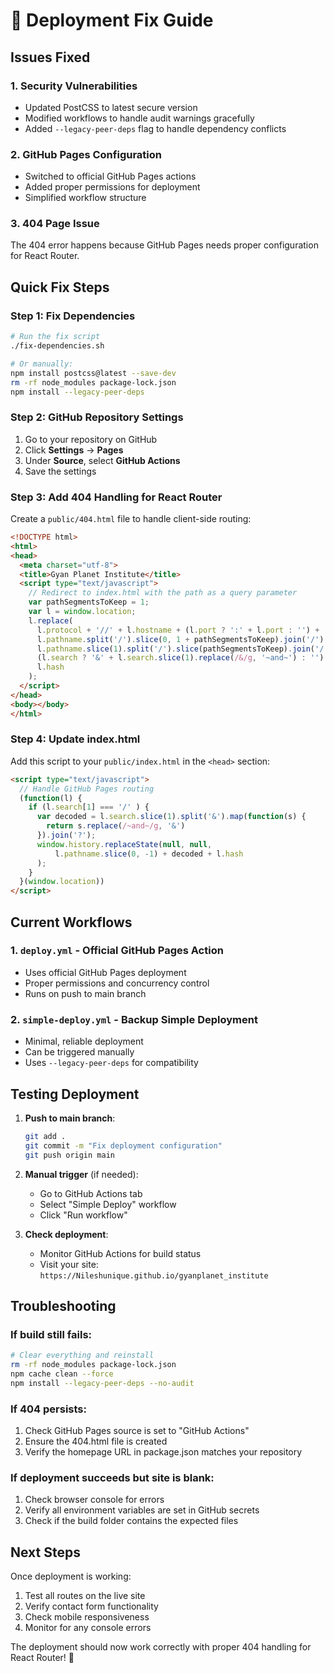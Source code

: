 # 🚀 Deployment Fix Guide

## Issues Fixed

### 1. Security Vulnerabilities
- Updated PostCSS to latest secure version
- Modified workflows to handle audit warnings gracefully
- Added `--legacy-peer-deps` flag to handle dependency conflicts

### 2. GitHub Pages Configuration
- Switched to official GitHub Pages actions
- Added proper permissions for deployment
- Simplified workflow structure

### 3. 404 Page Issue
The 404 error happens because GitHub Pages needs proper configuration for React Router.

## Quick Fix Steps

### Step 1: Fix Dependencies
```bash
# Run the fix script
./fix-dependencies.sh

# Or manually:
npm install postcss@latest --save-dev
rm -rf node_modules package-lock.json
npm install --legacy-peer-deps
```

### Step 2: GitHub Repository Settings
1. Go to your repository on GitHub
2. Click **Settings** → **Pages**
3. Under **Source**, select **GitHub Actions**
4. Save the settings

### Step 3: Add 404 Handling for React Router
Create a `public/404.html` file to handle client-side routing:

```html
<!DOCTYPE html>
<html>
<head>
  <meta charset="utf-8">
  <title>Gyan Planet Institute</title>
  <script type="text/javascript">
    // Redirect to index.html with the path as a query parameter
    var pathSegmentsToKeep = 1;
    var l = window.location;
    l.replace(
      l.protocol + '//' + l.hostname + (l.port ? ':' + l.port : '') +
      l.pathname.split('/').slice(0, 1 + pathSegmentsToKeep).join('/') + '/?/' +
      l.pathname.slice(1).split('/').slice(pathSegmentsToKeep).join('/').replace(/&/g, '~and~') +
      (l.search ? '&' + l.search.slice(1).replace(/&/g, '~and~') : '') +
      l.hash
    );
  </script>
</head>
<body></body>
</html>
```

### Step 4: Update index.html
Add this script to your `public/index.html` in the `<head>` section:

```html
<script type="text/javascript">
  // Handle GitHub Pages routing
  (function(l) {
    if (l.search[1] === '/' ) {
      var decoded = l.search.slice(1).split('&').map(function(s) { 
        return s.replace(/~and~/g, '&')
      }).join('?');
      window.history.replaceState(null, null,
          l.pathname.slice(0, -1) + decoded + l.hash
      );
    }
  }(window.location))
</script>
```

## Current Workflows

### 1. `deploy.yml` - Official GitHub Pages Action
- Uses official GitHub Pages deployment
- Proper permissions and concurrency control
- Runs on push to main branch

### 2. `simple-deploy.yml` - Backup Simple Deployment
- Minimal, reliable deployment
- Can be triggered manually
- Uses `--legacy-peer-deps` for compatibility

## Testing Deployment

1. **Push to main branch**:
   ```bash
   git add .
   git commit -m "Fix deployment configuration"
   git push origin main
   ```

2. **Manual trigger** (if needed):
   - Go to GitHub Actions tab
   - Select "Simple Deploy" workflow
   - Click "Run workflow"

3. **Check deployment**:
   - Monitor GitHub Actions for build status
   - Visit your site: `https://Nileshunique.github.io/gyanplanet_institute`

## Troubleshooting

### If build still fails:
```bash
# Clear everything and reinstall
rm -rf node_modules package-lock.json
npm cache clean --force
npm install --legacy-peer-deps --no-audit
```

### If 404 persists:
1. Check GitHub Pages source is set to "GitHub Actions"
2. Ensure the 404.html file is created
3. Verify the homepage URL in package.json matches your repository

### If deployment succeeds but site is blank:
1. Check browser console for errors
2. Verify all environment variables are set in GitHub secrets
3. Check if the build folder contains the expected files

## Next Steps

Once deployment is working:
1. Test all routes on the live site
2. Verify contact form functionality
3. Check mobile responsiveness
4. Monitor for any console errors

The deployment should now work correctly with proper 404 handling for React Router! 🎉